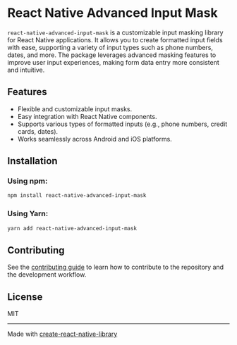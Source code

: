 # React Native Advanced Input Mask

`react-native-advanced-input-mask` is a customizable input masking library for React Native applications. It allows you to create formatted input fields with ease, supporting a variety of input types such as phone numbers, dates, and more. The package leverages advanced masking features to improve user input experiences, making form data entry more consistent and intuitive.

## Features
- Flexible and customizable input masks.
- Easy integration with React Native components.
- Supports various types of formatted inputs (e.g., phone numbers, credit cards, dates).
- Works seamlessly across Android and iOS platforms.

## Installation

### Using npm:
```bash
npm install react-native-advanced-input-mask
```

### Using Yarn:
```bash
yarn add react-native-advanced-input-mask
```

## Contributing

See the [contributing guide](CONTRIBUTING.md) to learn how to contribute to the repository and the development workflow.

## License

MIT

---

Made with [create-react-native-library](https://github.com/callstack/react-native-builder-bob)
